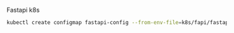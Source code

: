 Fastapi k8s

```bash
kubectl create configmap fastapi-config --from-env-file=k8s/fapi/fastapi.env

```